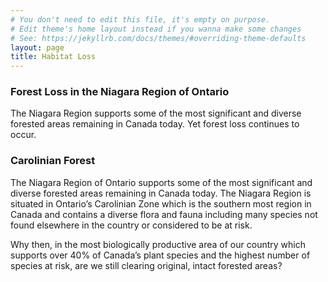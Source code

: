 ```yaml
---
# You don't need to edit this file, it's empty on purpose.
# Edit theme's home layout instead if you wanna make some changes
# See: https://jekyllrb.com/docs/themes/#overriding-theme-defaults
layout: page
title: Habitat Loss
---
```


### Forest Loss in the Niagara Region of Ontario

The Niagara Region supports some of the most significant and diverse forested areas remaining in Canada today. Yet forest loss continues to occur.

### Carolinian Forest

The Niagara Region of Ontario supports some of the most significant and diverse forested areas remaining in Canada today. The Niagara Region is situated in Ontario’s Carolinian Zone which is the southern most region in Canada and contains a diverse flora and fauna including many species not found elsewhere in the country or considered to be at risk.

Why then, in the most biologically productive area of our country which supports over 40% of Canada’s plant species and the highest number of species at risk, are we still clearing original, intact forested areas?